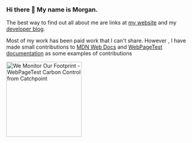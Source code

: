 ### Hi there 👋 My name is Morgan.

 The best way to find out all about me are links at [my website](https://morganwebdev.com) and my [developer blog](https://www.morganwebdev.org/). 

Most of my work has been paid work that I can't share. However , I have made small contributions to [MDN Web Docs](https://github.com/mdn/content/pull/24346#issuecomment-1493051463) and [WebPageTest documentation](https://github.com/WPO-Foundation/webpagetest-docs/commit/17468b52b051fbd52be1d7c56c5c5537f50e2f68) as some examples of contributions 

<a href="https://www.webpagetest.org/carbon-control"><img width="200" src="https://www.webpagetest.org/assets/images/webpagetest-carbon-control-badge-monitored.png" alt="We Monitor Our Footprint - WebPageTest Carbon Control from Catchpoint"></a>
